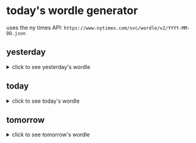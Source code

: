 # today's wordle generator

uses the ny times API: `https://www.nytimes.com/svc/wordle/v2/YYYY-MM-DD.json`

## yesterday

<details>
    <summary>click to see yesterday's wordle</summary>

    force

</details>

## today

<details>
    <summary>click to see today's wordle</summary>

    taboo

</details>

## tomorrow

<details>
    <summary>click to see tomorrow's wordle</summary>

    frond

</details>
